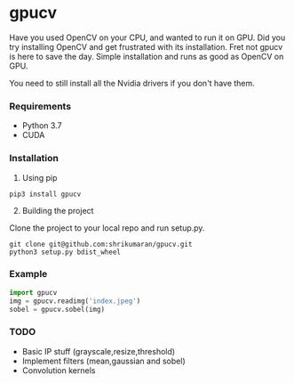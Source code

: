 # gpucv


Have you used OpenCV on your CPU, and wanted to run it on GPU. Did you try installing OpenCV and get frustrated with its installation.
Fret not gpucv is here to save the day. 
Simple installation and runs as good as OpenCV on GPU.

You need to still install all the Nvidia drivers if you don't have them.

### Requirements 
- Python 3.7
- CUDA

### Installation

1. Using pip
```
pip3 install gpucv
```

2. Building the project

Clone the project to your local repo and run setup.py.
```
git clone git@github.com:shrikumaran/gpucv.git
python3 setup.py bdist_wheel
```

### Example
```python
import gpucv
img = gpucv.readimg('index.jpeg')
sobel = gpucv.sobel(img)
```
<!--Colab noteobook: https://colab.research.google.com/drive/1o0LD56Qo88lZZtfVqshZL-rvCZUJ19ex?usp=sharing-->

### TODO
- Basic IP stuff (grayscale,resize,threshold)
- Implement filters (mean,gaussian and sobel)
- Convolution kernels

